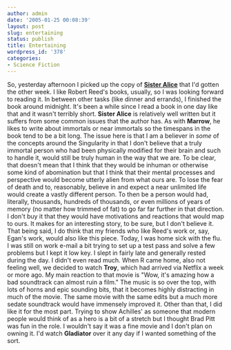 ```yaml
---
author: admin
date: '2005-01-25 00:08:39'
layout: post
slug: entertaining
status: publish
title: Entertaining
wordpress_id: '378'
categories:
- Science Fiction
---
```


So, yesterday afternoon I picked up the copy of **[Sister
Alice](http://www.amazon.com/exec/obidos/tg/detail/-/0765341476/)** that
I'd gotten the other week. I like Robert Reed's books, usually, so I was
looking forward to reading it. In between other tasks (like dinner and
errands), I finished the book around midnight. It's been a while since I
read a book in one day like that and it wasn't terribly short. **Sister
Alice** is relatively well written but it suffers from some common
issues that the author has. As with **Marrow**, he likes to write about
immortals or near immortals so the timespans in the book tend to be a
bit long. The issue here is that I am a believer in *some* of the
concepts around the Singularity in that I don't believe that a truly
immortal person who had been physically modified for their brain and
such to handle it, would still be truly human in the way that we are. To
be clear, that doesn't mean that I think that they would be inhuman or
otherwise some kind of abomination but that I think that their mental
processes and perspective would become utterly alien from what ours are.
To lose the fear of death and to, reasonably, believe in and expect a
near unlimited life would create a vastly different person. To then be a
person would had, literally, thousands, hundreds of thousands, or even
millions of years of memory (no matter how trimmed of fat) to go far far
further in that direction. I don't buy it that they would have
motivations and reactions that would map to ours. It makes for an
interesting story, to be sure, but I don't believe it. That being said,
I do think that my friends who like Reed's work or, say, Egan's work,
would also like this piece. Today, I was home sick with the flu. I was
still on work e-mail a bit trying to set up a test pass and solve a few
problems but I kept it low key. I slept in fairly late and generally
rested during the day. I didn't even read much. When R came home, also
not feeling well, we decided to watch **Troy**, which had arrived via
Netflix a week or more ago. My main reaction to that movie is "Wow, it's
amazing how a bad soundtrack can almost ruin a film." The music is so
over the top, with lots of horns and epic sounding bits, that it becomes
highly distracting in much of the movie. The same movie with the same
edits but a much more sedate soundtrack would have immensely improved
it. Other than that, I did like it for the most part. Trying to show
Achilles' as someone that modern people would think of as a hero is a
bit of a stretch but I thought Brad Pitt was fun in the role. I wouldn't
say it was a fine movie and I don't plan on owning it. I'd watch
**Gladiator** over it any day if I wanted something of the sort.
